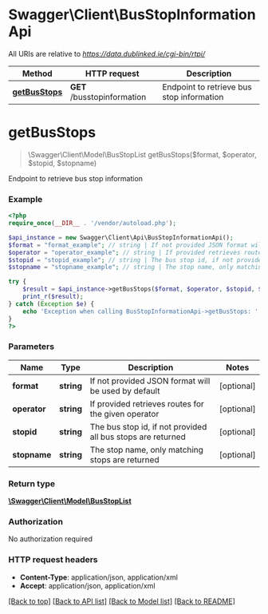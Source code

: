 # Swagger\Client\BusStopInformationApi

All URIs are relative to *https://data.dublinked.ie/cgi-bin/rtpi/*

Method | HTTP request | Description
------------- | ------------- | -------------
[**getBusStops**](BusStopInformationApi.md#getBusStops) | **GET** /busstopinformation | Endpoint to retrieve bus stop information


# **getBusStops**
> \Swagger\Client\Model\BusStopList getBusStops($format, $operator, $stopid, $stopname)

Endpoint to retrieve bus stop information

### Example
```php
<?php
require_once(__DIR__ . '/vendor/autoload.php');

$api_instance = new Swagger\Client\Api\BusStopInformationApi();
$format = "format_example"; // string | If not provided JSON format will be used by default
$operator = "operator_example"; // string | If provided retrieves routes for the given operator
$stopid = "stopid_example"; // string | The bus stop id, if not provided all bus stops are returned
$stopname = "stopname_example"; // string | The stop name, only matching stops are returned

try {
    $result = $api_instance->getBusStops($format, $operator, $stopid, $stopname);
    print_r($result);
} catch (Exception $e) {
    echo 'Exception when calling BusStopInformationApi->getBusStops: ', $e->getMessage(), PHP_EOL;
}
?>
```

### Parameters

Name | Type | Description  | Notes
------------- | ------------- | ------------- | -------------
 **format** | **string**| If not provided JSON format will be used by default | [optional]
 **operator** | **string**| If provided retrieves routes for the given operator | [optional]
 **stopid** | **string**| The bus stop id, if not provided all bus stops are returned | [optional]
 **stopname** | **string**| The stop name, only matching stops are returned | [optional]

### Return type

[**\Swagger\Client\Model\BusStopList**](../Model/BusStopList.md)

### Authorization

No authorization required

### HTTP request headers

 - **Content-Type**: application/json, application/xml
 - **Accept**: application/json, application/xml

[[Back to top]](#) [[Back to API list]](../../README.md#documentation-for-api-endpoints) [[Back to Model list]](../../README.md#documentation-for-models) [[Back to README]](../../README.md)

